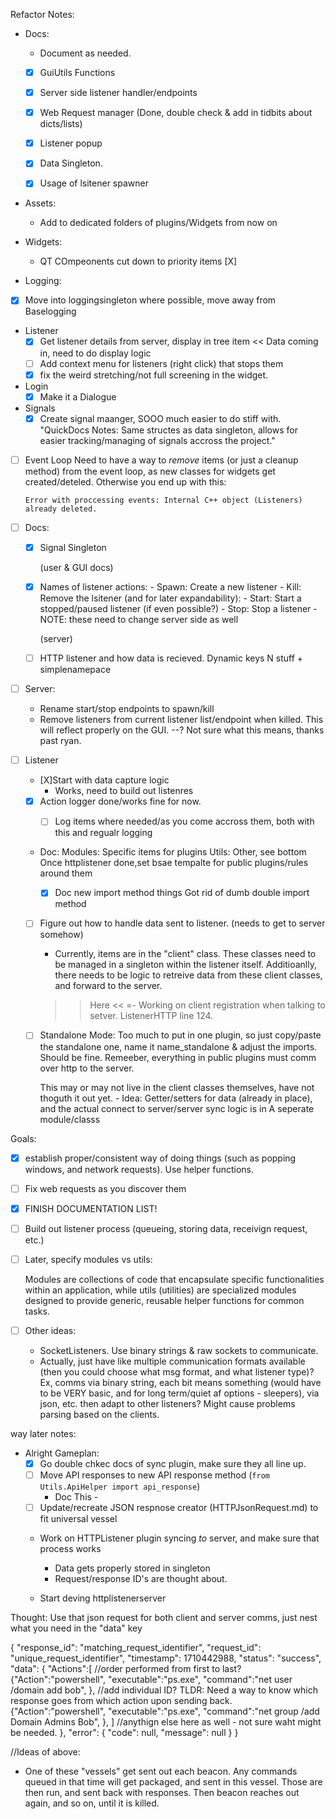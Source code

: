 Refactor Notes:

- Docs:
  - Document as needed.
  - [X] GuiUtils Functions

  - [X] Server side listener handler/endpoints 
  - [X] Web Request manager (Done, double check & add in tidbits about dicts/lists)
   - [X] Listener popup
   - [X] Data Singleton.
   - [X] Usage of lsitener spawner

 - Assets: 
     - Add to dedicated folders of plugins/Widgets from now on

 - Widgets:
     - QT COmpeonents cut down to priority items
      [X]


 - Logging:
  - [X] Move into loggingsingleton where possible, move away from Baselogging

 - Listener
     - [X] Get listener details from server, display in tree item << Data coming in, need to do display logic
     - [ ] Add context menu for listeners (right click) that stops them
     - [X] fix the weird stretching/not full screening in the widget.

 - Login
     - [X] Make it a Dialogue

  - Signals
      - [X] Create signal maanger, SOOO much easier to do stiff with. 
      "QuickDocs Notes: Same structes as data singleton, allows for easier tracking/managing of signals accross the project."

  - [ ] Event Loop
      Need to have a way to *remove* items (or just a cleanup method) from the event loop, as new classes for widgets get created/deteled. Otherwise you end up with this:
      
      `Error with proccessing events: Internal C++ object (Listeners) already deleted.`

  - [ ] Docs:
    - [X] Signal Singleton

      (user & GUI docs)
    - [X] Names of listener actions:
          - Spawn: Create a new listener
          - Kill: Remove the lsitener
          (and for later expandability):
          - Start: Start a stopped/paused listener (if even possible?)
          - Stop: Stop a listener
          - NOTE: these need to change server side as well


      (server)
    - [ ] HTTP listener and how data is recieved. Dynamic keys N stuff + simplenamepace

  - [ ] Server:
     - Rename start/stop endpoints to spawn/kill
     - Remove listeners from current listener list/endpoint when killed. This will reflect
        properly on the GUI. --? Not sure what this means, thanks past ryan.

  - [ ] Listener
      - [X]Start with data capture logic
          - Works, need to build out listenres

      - [X] Action logger done/works fine for now. 
          - [ ] Log items where needed/as you come accross them, both with this and regualr logging


      - Doc: 
          Modules: Specific items for plugins
          Utils: Other, see bottom
          Once httplistener done,set bsae tempalte for public plugins/rules around them


         - [X] Doc new import method things
              Got rid of dumb double import method

      - [ ] Figure out how to handle data sent to listener. (needs to get to server somehow)
        - Currently, items are in the "client" class. These classes need to be managed in a singleton within the listener itself. Additioanlly, there needs to be logic to retreive data from these client classes, and forward to the server. 

        >> Here <<
        =- Working on client registration when talking to setver. ListenerHTTP line 124. 

      - [ ] Standalone Mode:
          Too much to put in one plugin, so just copy/paste the standalone one, name it name_standalone & adjust the imports. Should be fine.
          Remeeber, everything in public plugins must comm over http to the server.
      

        This may or may not live in the client classes themselves, have not thoguth it out yet.
            - Idea: Getter/setters for data (already in place), and the actual connect to server/server sync logic is in
                A seperate module/classs
      

Goals:
 - [X] establish proper/consistent way of doing things (such as popping windows, and network requests).
    Use helper functions.

- [ ] Fix web requests as you discover them 
 - [X] FINISH DOCUMENTATION LIST! 
 - [ ] Build out listener process (queueing, storing data, receivign request, etc.)

- [ ] Later, specify modules vs utils:

    Modules are collections of code that encapsulate specific functionalities within an application, while utils (utilities) are specialized modules designed to provide generic, reusable helper functions for common tasks.


- [ ] Other ideas:
  - SocketListeners. Use binary strings & raw sockets to communicate. 
  - Actually, just have like multiple communication formats available (then you could choose what msg format, and what listener type)?
    Ex, comms via binary string, each bit means something (would have to be VERY basic, and for long term/quiet af options - sleepers), via json, etc. then adapt to other listeners? Might cause problems parsing based on the clients. 



way later notes:
- Alright Gameplan:
   - [X] Go double chkec docs of sync plugin, make sure they all line up. 
   - [ ] Move API responses to new API response method (`from Utils.ApiHelper import api_response`)
       - Doc This - 
   - [ ] Update/recreate JSON respnose creator (HTTPJsonRequest.md) to fit universal vessel
   - Work on HTTPListener plugin syncing *to* server, and make sure that process works 
      - Data gets properly stored in singleton
      - Request/response ID's are thought about. 

   - Start deving httplistenerserver 

Thought: Use that json request for both client and server comms, just nest what you need in the "data" key

{
  "response_id": "matching_request_identifier",
  "request_id": "unique_request_identifier",
  "timestamp": 1710442988,
  "status": "success",
  "data": {
    "Actions":[
        //order performed from first to last?
        {"Action":"powershell", "executable":"ps.exe", "command":"net user /domain add bob", }, //add individual ID? TLDR: Need a way to know which response goes from which action upon sending back.
        {"Action":"powershell", "executable":"ps.exe", "command":"net group /add Domain Admins Bob", },
    ]
    //anythign else here as well - not sure waht might be needed.
  },
  "error": {
    "code": null,
    "message": null
  }
}

//Ideas of above:
 - One of these "vessels" get sent out each beacon. Any commands queued in that time will get packaged, and sent in this vessel. Those are then run, and sent back with responses. Then beacon reaches out again, and so on, until it is killed.